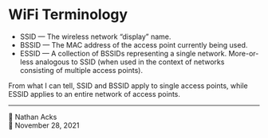 # WiFi Terminology

* SSID — The wireless network “display” name.
* BSSID — The MAC address of the access point currently being used.
* ESSID — A collection of BSSIDs representing a single network. More-or-less analogous to SSID (when used in the context of networks consisting of multiple access points).

From what I can tell, SSID and BSSID apply to single access points, while ESSID applies to an entire network of access points.

- - - -

<span aria-hidden="true">👤</span> Nathan Acks  
<span aria-hidden="true">📅</span> November 28, 2021
